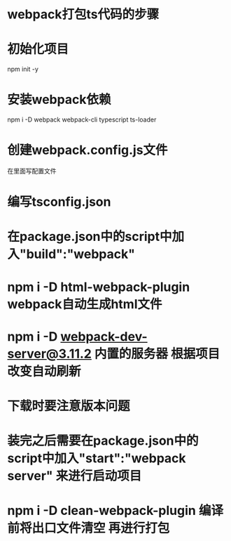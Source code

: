 
# webpack打包ts代码的步骤

# 初始化项目

npm init -y

# 安装webpack依赖

npm i -D webpack webpack-cli typescript ts-loader

# 创建webpack.config.js文件

在里面写配置文件

# 编写tsconfig.json

# 在package.json中的script中加入"build":"webpack"

# npm i -D html-webpack-plugin  webpack自动生成html文件

# npm i -D webpack-dev-server@3.11.2  内置的服务器  根据项目改变自动刷新  

# 下载时要注意版本问题

# 装完之后需要在package.json中的script中加入"start":"webpack server" 来进行启动项目

# npm i -D clean-webpack-plugin  编译前将出口文件清空  再进行打包
